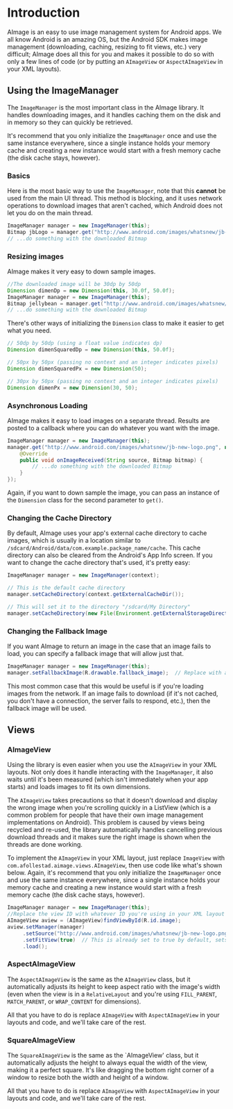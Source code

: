 # Introduction

AImage is an easy to use image management system for Android apps. We all know Android is an amazing OS, but the Android SDK
makes image management (downloading, caching, resizing to fit views, etc.) very difficult; AImage does all this for you
and makes it possible to do so with only a few lines of code (or by putting an `AImageView` or `AspectAImageView` in your XML
layouts).

## Using the ImageManager

The `ImageManager` is the most important class in the AImage library. It handles downloading images, and it handles
caching them on the disk and in memory so they can quickly be retrieved.

It's recommend that you only initialize the `ImageManager` once and use the same instance everywhere, since a single
instance holds your memory cache and creating a new instance would start with a fresh memory cache (the disk cache stays, however).

### Basics

Here is the most basic way to use the `ImageManager`, note that this **cannot** be used from the main UI thread. This method is
blocking, and it uses network operations to download images that aren't cached, which Android does not let you do on the main thread.

```java
ImageManager manager = new ImageManager(this);
Bitmap jbLogo = manager.get("http://www.android.com/images/whatsnew/jb-new-logo.png", null);
// ...do something with the downloaded Bitmap
```

### Resizing images

AImage makes it very easy to down sample images.

```java
//The downloaded image will be 30dp by 50dp
Dimension dimenDp = new Dimension(this, 30.0f, 50.0f);
ImageManager manager = new ImageManager(this);
Bitmap jellybean = manager.get("http://www.android.com/images/whatsnew/jb-new-logo.png", dimenDp);
// ...do something with the downloaded Bitmap
```

There's other ways of initializing the `Dimension` class to make it easier to get what you need.

```java
// 50dp by 50dp (using a float value indicates dp)
Dimension dimenSquaredDp = new Dimension(this, 50.0f);

// 50px by 50px (passing no context and an integer indicates pixels)
Dimension dimenSquaredPx = new Dimension(50);

// 30px by 50px (passing no context and an integer indicates pixels)
Dimension dimenPx = new Dimension(30, 50);
```

### Asynchronous Loading

AImage makes it easy to load images on a separate thread. Results are posted to a callback where
you can do whatever you want with the image.

```java
ImageManager manager = new ImageManager(this);
manager.get("http://www.android.com/images/whatsnew/jb-new-logo.png", null, new ImageListener() {
    @Override
    public void onImageReceived(String source, Bitmap bitmap) {
        // ...do something with the downloaded Bitmap
    }
});
```

Again, if you want to down sample the image, you can pass an instance of the `Dimension` class for the second parameter to `get()`.

### Changing the Cache Directory

By default, AImage uses your app's external cache directory to cache images, which is usually in a location similar to
`/sdcard/Android/data/com.example.package_name/cache`. This cache directory can also be cleared from the Android's App Info screen.
If you want to change the cache directory that's used, it's pretty easy:

```java
ImageManager manager = new ImageManager(context);

// This is the default cache directory
manager.setCacheDirectory(context.getExternalCacheDir());

// This will set it to the directory "/sdcard/My Directory"
manager.setCacheDirectory(new File(Environment.getExternalStorageDirectory(), "My Directory"));
```

### Changing the Fallback Image

If you want AImage to return an image in the case that an image fails to load, you can specify a fallback image that will allow
just that.

```java
ImageManager manager = new ImageManager(this);
manager.setFallbackImage(R.drawable.fallback_image);  // Replace with a drawable resource ID of your choice
```

This most common case that this would be useful is if you're loading images from the network. If an image fails to download
(if it's not cached, you don't have a connection, the server fails to respond, etc.), then the fallback image will be used.

## Views

### AImageView

Using the library is even easier when you use the `AImageView` in your XML layouts. Not only does it handle interacting with
the `ImageManager`, it also waits until it's been measured (which isn't immediately when your app starts) and loads images
to fit its own dimensions.

The `AImageView` takes precautions so that it doesn't download and display the wrong image when you're
scrolling quickly in a ListView (which is a common problem for people that have their own image management implementations on Android).
This problem is caused by views being recycled and re-used, the library automatically handles cancelling previous download threads
and it makes sure the right image is shown when the threads are done working.

To implement the `AImageView` in your XML layout, just replace `ImageView` with `com.afollestad.aimage.views.AImageView`,
then use code like what's shown below. Again, it's recommend that you only initialize the `ImageManager` once and use the
same instance everywhere, since a single instance holds your memory cache and creating a new instance would start with a
fresh memory cache (the disk cache stays, however).

```java
ImageManager manager = new ImageManager(this);
//Replace the view ID with whatever ID you're using in your XML layout
AImageView aview = (AImageView)findViewById(R.id.image);
aview.setManager(manager)
     .setSource("http://www.android.com/images/whatsnew/jb-new-logo.png")
     .setFitView(true)  // This is already set to true by default, sets whether or not the image will be resized to fit the view
     .load();
````

### AspectAImageView

The `AspectAImageView` is the same as the `AImageView` class, but it automatically adjusts its height to keep aspect ratio with
the image's width (even when the view is in a `RelativeLayout` and you're using `FILL_PARENT`, `MATCH_PARENT`, or `WRAP_CONTENT` for dimensions).

All that you have to do is replace `AImageView` with `AspectAImageView` in your layouts and code, and we'll take care of
the rest.

### SquareAImageView

The `SquareAImageView` is the same as the `AImageView' class, but it automatically adjusts the height to always equal
the width of the view, making it a perfect square. It's like dragging the bottom right corner of a window to resize both
the width and height of a window.

All that you have to do is replace `AImageView` with `AspectAImageView` in your layouts and code, and we'll take care of
the rest.